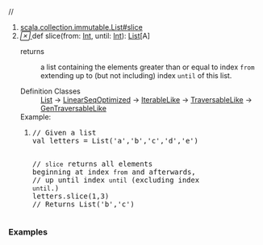 //
<ol>
<li><a href="https://www.scala-lang.org/api/2.12.3/scala/collection/immutable/List.html#slice(from:Int,until:Int):List[A]">scala.collection.immutable.List#slice</a></li>
<li name="scala.collection.immutable.List#slice" visbl="pub" class="indented0 " data-isabs="false" fullcomment="yes" group="Ungrouped"> <a id="slice(from:Int,until:Int):List[A]"></a><a id="slice(Int,Int):List[A]"></a> <span class="permalink"> <a href="../../../scala/collection/immutable/List.html#slice(from:Int,until:Int):List[A]" title="Permalink"> <i class="material-icons"></i> </a> </span> <span class="modifier_kind"> <span class="modifier"></span> <span class="kind">def</span> </span> <span class="symbol"> <span class="name">slice</span><span class="params">(<span name="from">from: <a href="../../Int.html" class="extype" name="scala.Int">Int</a></span>, <span name="until">until: <a href="../../Int.html" class="extype" name="scala.Int">Int</a></span>)</span><span class="result">: <a href="" class="extype" name="scala.collection.immutable.List">List</a>[<span class="extype" name="scala.collection.immutable.List.A">A</span>]</span> </span> <p class="shortcomment cmt"></p>
 <div class="fullcomment">
  <div class="comment cmt"></div>
  <dl class="paramcmts block">
   <dt>
    returns
   </dt>
   <dd class="cmt">
    <p>a list containing the elements greater than or equal to index <code>from</code> extending up to (but not including) index <code>until</code> of this list.</p>
   </dd>
  </dl>
  <dl class="attributes block"> 
   <dt>
    Definition Classes
   </dt>
   <dd>
    <a href="" class="extype" name="scala.collection.immutable.List">List</a> → 
    <a href="../LinearSeqOptimized.html" class="extype" name="scala.collection.LinearSeqOptimized">LinearSeqOptimized</a> → 
    <a href="../IterableLike.html" class="extype" name="scala.collection.IterableLike">IterableLike</a> → 
    <a href="../TraversableLike.html" class="extype" name="scala.collection.TraversableLike">TraversableLike</a> → 
    <a href="../GenTraversableLike.html" class="extype" name="scala.collection.GenTraversableLike">GenTraversableLike</a>
   </dd>
   <div class="block">
    Example: 
    <ol>
     <li class="cmt"><p></p><pre><span class="cmt">// Given a list</span>
<span class="kw">val</span> letters = <span class="std">List</span>(<span class="lit">'a'</span>,<span class="lit">'b'</span>,<span class="lit">'c'</span>,<span class="lit">'d'</span>,<span class="lit">'e'</span>)

<span class="cmt">// `slice` returns all elements beginning at index `from` and afterwards,</span>
<span class="cmt">// up until index `until` (excluding index `until`.)</span>
letters.slice(<span class="num">1</span>,<span class="num">3</span>) <span class="cmt">// Returns List('b','c')</span></pre></li>
    </ol> 
   </div>
  </dl>
 </div> </li>
        </ol>


### Examples



